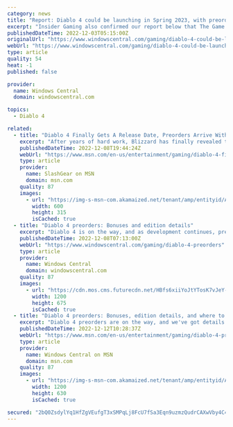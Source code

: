 ```yaml
---
category: news
title: "Report: Diablo 4 could be launching in Spring 2023, with preorders going live December (Updated)"
excerpt: "Insider Gaming also confirmed our report below that The Game Awards will play host to a range of Diablo 4 announcements, most likely the launch month, the collector's edition (which has some kind ..."
publishedDateTime: 2022-12-03T05:15:00Z
originalUrl: "https://www.windowscentral.com/gaming/diablo-4-could-be-launching-in-april-2023-with-preorders-going-live-december"
webUrl: "https://www.windowscentral.com/gaming/diablo-4-could-be-launching-in-april-2023-with-preorders-going-live-december"
type: article
quality: 54
heat: -1
published: false

provider:
  name: Windows Central
  domain: windowscentral.com

topics:
  - Diablo 4

related:
  - title: "Diablo 4 Finally Gets A Release Date, Preorders Arrive With Beta Perk"
    excerpt: "After years of hard work, Blizzard has finally revealed the erelease date for \"Diablo 4.\" The announcement was joined by the launch of preorders."
    publishedDateTime: 2022-12-08T19:44:24Z
    webUrl: "https://www.msn.com/en-us/entertainment/gaming/diablo-4-finally-gets-a-release-date-preorders-arrive-with-beta-perk/ar-AA154x9M"
    type: article
    provider:
      name: SlashGear on MSN
      domain: msn.com
    quality: 87
    images:
      - url: "https://img-s-msn-com.akamaized.net/tenant/amp/entityid/AA154BT3.img?h=315&w=600&m=6&q=60&o=t&l=f&f=jpg"
        width: 600
        height: 315
        isCached: true
  - title: "Diablo 4 preorders: Bonuses and edition details"
    excerpt: "Diablo 4 is on the way, and as development continues, preorder details have appeared, allowing players to know what they're getting when they reserve their copy of the fourth mainline entry in this ..."
    publishedDateTime: 2022-12-08T07:13:00Z
    webUrl: "https://www.windowscentral.com/gaming/diablo-4-preorders"
    type: article
    provider:
      name: Windows Central
      domain: windowscentral.com
    quality: 87
    images:
      - url: "https://cdn.mos.cms.futurecdn.net/HBfs6xiiYoJtYTosK7vJeY-1200-80.jpg"
        width: 1200
        height: 675
        isCached: true
  - title: "Diablo 4 preorders: Bonuses, edition details, and where to buy"
    excerpt: "Diablo 4 preorders are on the way, and we've got details on what players can expect from each version of the game."
    publishedDateTime: 2022-12-12T10:28:37Z
    webUrl: "https://www.msn.com/en-us/entertainment/gaming/diablo-4-preorders-bonuses-edition-details-and-where-to-buy/ar-AA153vbD"
    type: article
    provider:
      name: Windows Central on MSN
      domain: msn.com
    quality: 87
    images:
      - url: "https://img-s-msn-com.akamaized.net/tenant/amp/entityid/AA153Iaz.img?h=630&w=1200&m=6&q=60&o=t&l=f&f=jpg"
        width: 1200
        height: 630
        isCached: true

secured: "2bQ0ZsdylYq1HfZgVEufgT3xSMPqLj8FcU7fSa3Eqn9uzmzQudrCAXwVby4C4yxCVA6Kx3fBuKp1jtg8Kccy8RhRfnwKGvfPG52hKnrnFrZHy4Ufy61fpZXoOrrSTRHWbxMnPsg3nuMB1n413G96JVo14KX27ATZ27cpW3unrcq7GCXcERlzcthgkfgTMi0hKBoKDUCwGQN2aBmk+aozAjUs7qm8O1wAQKwbvhCR4+kQ1vamLmNTozzcalamgtmWbgc6A4y0GT86hMTo4vCNBKNBaEnN5T8B/Cm4ZYG3htthmEmHVH0JKquNupYMPCTmfJkb3JcNTmyCBDufoot4VVPyL/A+iMOQ/uXx12aAYpM=;XBsYXWNIcDFcQtchFApYBA=="
---
```


